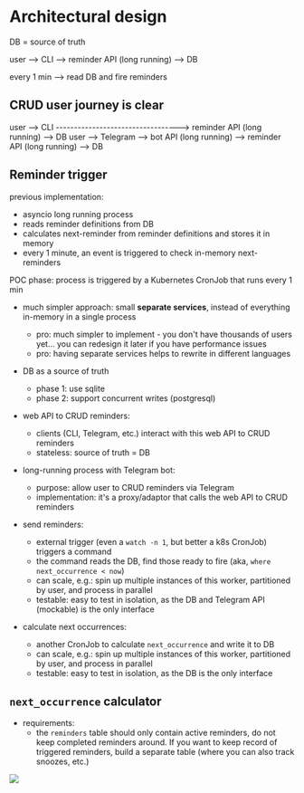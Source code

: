 # Architectural design

DB = source of truth

user --> CLI --> reminder API (long running) --> DB

every 1 min --> read DB and fire reminders

## CRUD user journey is clear

user --> CLI ----------------------------------> reminder API (long running) --> DB
user --> Telegram --> bot API (long running) --> reminder API (long running) --> DB

## Reminder trigger

previous implementation:

- asyncio long running process
- reads reminder definitions from DB
- calculates next-reminder from reminder definitions and stores it in memory
- every 1 minute, an event is triggered to check in-memory next-reminders

POC phase: process is triggered by a Kubernetes CronJob that runs every 1 min

- much simpler approach: small **separate services**, instead of everything in-memory in a single process

  - pro: much simpler to implement - you don't have thousands of users yet... you can redesign it later if you have performance issues
  - pro: having separate services helps to rewrite in different languages

- DB as a source of truth

  - phase 1: use sqlite
  - phase 2: support concurrent writes (postgresql)

- web API to CRUD reminders:

  - clients (CLI, Telegram, etc.) interact with this web API to CRUD reminders
  - stateless: source of truth = DB

- long-running process with Telegram bot:

  - purpose: allow user to CRUD reminders via Telegram
  - implementation: it's a proxy/adaptor that calls the web API to CRUD reminders

- send reminders:

  - external trigger (even a `watch -n 1`, but better a k8s CronJob) triggers a command
  - the command reads the DB, find those ready to fire (aka, `where next_occurrence < now`)
  - can scale, e.g.: spin up multiple instances of this worker, partitioned by user, and process in parallel
  - testable: easy to test in isolation, as the DB and Telegram API (mockable) is the only interface

- calculate next occurrences:
  - another CronJob to calculate `next_occurrence` and write it to DB
  - can scale, e.g.: spin up multiple instances of this worker, partitioned by user, and process in parallel
  - testable: easy to test in isolation, as the DB is the only interface

## `next_occurrence` calculator

- requirements:
  - the `reminders` table should only contain active reminders, do not keep completed reminders around. If you want to keep record of triggered reminders, build a separate table (where you can also track snoozes, etc.)

![][1]

<!-- External references -->

[1]: ./2024-01-07-141606-oye-architecture-overview.png
